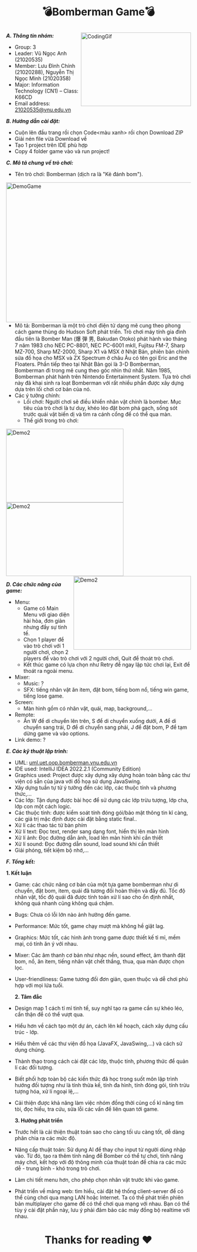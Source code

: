 # <p align="center"> 💣Bomberman Game💣 </p>

***A. Thông tin nhóm:*** 
  <img align="right" alt="CodingGif" width="300" height="200" src="https://cdn.dribbble.com/users/1162077/screenshots/3848914/programmer.gif">
  * Group: 3
  *	Leader: Vũ Ngọc Anh (21020535)
  *	Member: Lưu Đình Chính (21020288), Nguyễn Thị Ngọc Minh (21020358)
  *	Major: Information Technology (CN1) – Class: K66CD  
  *	Email address: 21020535@vnu.edu.vn
  
***B. Hướng dẫn cài đặt:***

  * Cuộn lên đầu trang rồi chọn Code<màu xanh> rồi chọn Download ZIP
  * Giải nén file vừa Download về
  * Tạo 1 project trên IDE phù hợp
  * Copy 4 folder game vào và run project!

***C. Mô tả chung về trò chơi:***

  * Tên trò chơi: Bomberman (dịch ra là "Kẻ đánh bom").
  <img align="right" width="600" height="380" alt="DemoGame" src="https://cdn.mos.cms.futurecdn.net/JYEpAq3qWPggoYv26RPZh6-1200-80.jpg.webp">
   
  * Mô tả: Bomberman là một trò chơi điện tử dạng mê cung theo phong cách game thùng do Hudson Soft phát triển. Trò chơi máy tính gia đình đầu tiên là Bomber Man (爆 弾 男, Bakudan Otoko) phát hành vào tháng 7 năm 1983 cho NEC PC-8801, NEC PC-6001 mkII, Fujitsu FM-7, Sharp MZ-700, Sharp MZ-2000, Sharp X1 và MSX ở Nhật Bản, phiên bản chỉnh sửa đồ họa cho MSX và ZX Spectrum ở châu Âu có tên gọi Eric and the Floaters. Phần tiếp theo tại Nhật Bản gọi là 3-D Bomberman, Bomberman đi trong mê cung theo góc nhìn thứ nhất. Năm 1985, Bomberman phát hành trên Nintendo Entertainment System. Tựa trò chơi này đã khai sinh ra loạt Bomberman với rất nhiều phần được xây dựng dựa trên lối chơi cơ bản của nó.
  * Các ý tưởng chính:
    - Lối chơi: Người chơi sẽ điều khiển nhân vật chính là bomber. Mục tiêu của trò chơi là tư duy, khéo léo đặt bom phá gạch, sống sót trước quái vật biến dị và tìm ra cánh cổng để có thể qua màn.
    - Thế giới trong trò chơi: 

<img align="left" width="320" height="200" alt="Demo2" src="https://scontent.fhan3-5.fna.fbcdn.net/v/t1.15752-9/307049124_482167733854390_6864365271597411971_n.png?_nc_cat=110&ccb=1-7&_nc_sid=ae9488&_nc_ohc=_ntZZ0Sdbr4AX8CENDM&_nc_ht=scontent.fhan3-5.fna&oh=03_AdSvIVfF7vGo5j3pNGQE2I40A1mVIils0AWYV9E34NnEtw&oe=6378C31C"> <img align="center" width="320" height="200" alt="Demo2" src="https://scontent.fhan4-1.fna.fbcdn.net/v/t1.15752-9/308795421_1585669828517151_7116761746109580936_n.png?_nc_cat=105&ccb=1-7&_nc_sid=ae9488&_nc_ohc=s4NNaqGGFVQAX8wV-In&tn=uw8QEPdZBnAn93xR&_nc_ht=scontent.fhan4-1.fna&oh=03_AdQUL7ZJC_rRkSobyyl0S64jptoerfSWq1PQsDwgdv7V7w&oe=637AC880"> <img align="right" width="320" height="200" alt="Demo2" src="https://scontent.fhan3-5.fna.fbcdn.net/v/t1.15752-9/309451820_1992929467578395_8490399113000236169_n.png?_nc_cat=109&ccb=1-7&_nc_sid=ae9488&_nc_ohc=2OxFRMtV7hcAX9kd3KE&_nc_ht=scontent.fhan3-5.fna&oh=03_AdQyjB_hX59TC-xUyD-nrYd_gTWtB-AjLLnvqvDUE2pUIg&oe=637BC335">


***D. Các chức năng của game:***

  * Menu:
    - Game có Main Menu với giao diện hài hòa, đơn giản nhưng đầy sự tinh tế.
    - Chọn 1 player để vào trò chơi với 1 người chơi, chọn 2 players để vào trò chơi với 2 người chơi, Quit để thoát trò chơi.
    - Kết thúc game có lựa chọn như Retry để ngay lập tức chơi lại, Exit để thoát ra ngoài menu. 
  * Mixer:
    - Music: ?
    - SFX: tiếng nhân vật ăn item, đặt bom, tiếng bom nổ, tiếng win game, tiếng lose game.
  * Screen:
    - Màn hình gồm có nhân vật, quái, map, background,...
  * Remote:
    - Ấn W để di chuyển lên trên, S để di chuyển xuống dưới, A để di chuyển sang trái, D để di chuyển sang phải, J để đặt bom, P để tạm dừng game và vào options.
  * Link demo: 
    ?

 ***E. Các kỹ thuật lập trình:***
 
  * UML: <a href="https://drive.google.com/file/d/1Cq2rPlFYGpNb32H-ZaRaH2vwfy_1wFKU/view">uml.uet.oop.bomberman.vnu.edu.vn</a>
  *	IDE used: IntelliJ IDEA 2022.2.1 (Community Edition)
  * Graphics used: Project được xây dựng xây dựng hoàn toàn bằng các thư viện có sẵn của java với đồ họa sử dụng JavaSwing.
  * Xây dựng tuần tự từ ý tưởng đến các lớp, các thuộc tính và phương thức,...
  * Các lớp: Tận dụng được bài học để sử dụng các lớp trừu tượng, lớp cha, lớp con một cách logic.
  * Các thuộc tính: được kiểm soát tính đóng gói/bảo mật thông tin kĩ càng, các giá trị mặc định được cài đặt bằng static final..
  * Xử lí các thao tác từ bàn phím <class KeyHandler>
  * Xử lí text: <class UI> Đọc text, render sang dạng font, hiển thị lên màn hình
  * Xử lí ảnh: Đọc đường dẫn ảnh, load lên màn hình khi cần thiết
  * Xử lí sound: Đọc đường dẫn sound, load sound khi cần thiết
  * Giải phóng, tiết kiệm bộ nhớ,...

***F. Tổng kết:***

  **1. Kết luận**
  * Game: các chức năng cơ bản của một tựa game bomberman như di chuyển, đặt bom, item, quái đã tương đối hoàn thiện và đầy đủ. Tốc độ nhân vật, tốc độ quái đã được tính toán xử lí sao cho ổn định nhất, không quá nhanh cũng không quá chậm.
  * Bugs: Chưa có lỗi lớn nào ảnh hưởng đến game.
  * Performance: Mức tốt, game chạy mượt mà không hề giật lag.
  * Graphics: Mức tốt, các hình ảnh trong game được thiết kế tỉ mỉ, mềm mại, có tính ăn ý với nhau.
  * Mixer: Các âm thanh cơ bản như nhạc nền, sound effect, âm thanh đặt bom, nổ, ăn item, tiếng nhân vật chết thắng, thua, qua màn được chọn lọc.
  * User-friendliness: Game tương đối đơn giản, quen thuộc và dễ chơi phù hợp với mọi lứa tuổi.
  
    **2. Tâm đắc**
  * Design map 1 cách tỉ mỉ tinh tế, suy nghĩ tạo ra game cần sự khéo léo, cẩn thận để có thể vượt qua.
  * Hiểu hơn về cách tạo một dự án, cách lên kế hoạch, cách xây dựng cấu trúc - lớp.
  * Hiểu thêm về các thư viện đồ họa (JavaFX, JavaSwing,...) và cách sử dụng chúng.
  * Thành thạo trong cách cài đặt các lớp, thuộc tính, phương thức để quản lí các đối tượng.
  * Biết phối hợp toàn bộ các kiến thức đã học trong suốt môn lập trình hướng đối tượng như là tính thừa kế, tính đa hình, tính đóng gói, tính trừu tượng hóa, xử lí ngoại lệ,...
  * Cải thiện được khả năng làm việc nhóm đồng thời củng cố kĩ năng tìm tòi, đọc hiểu, tra cứu, sửa lỗi các vấn đề liên quan tới game.
  
    **3. Hướng phát triển**
  * Trước hết là cải thiện thuật toán sao cho càng tối ưu càng tốt, dễ dàng phân chia ra các mức độ.
  * Nâng cấp thuật toán: Sử dụng AI để thay cho input từ người dùng nhập vào. Từ đó, tạo ra thêm tính năng để Bomber có thể tự chơi, tính năng máy chơi, kết hợp với độ thông minh của thuật toán để chia ra các mức dễ - trung bình - khó trong trò chơi.
  * Làm chi tiết menu hơn, cho phép chọn nhân vật trước khi vào game.
  * Phát triển về mảng web: tìm hiểu, cài đặt hệ thống client-server để có thể cùng chơi qua mạng LAN hoặc Internet. Ta có thể phát triển phiên bản multiplayer cho game để có thể chơi qua mạng với nhau. Bạn có thể tùy ý cài đặt phần này, lưu ý phải đảm bảo các máy đồng bộ realtime với nhau.


# <p align="center"> Thanks for reading ❤️
